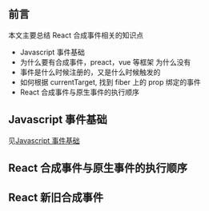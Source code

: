 ## 前言

本文主要总结 React 合成事件相关的知识点

- Javascript 事件基础
- 为什么要有合成事件，preact，vue 等框架 为什么没有
- 事件是什么时候注册的，又是什么时候触发的
- 如何根据 currentTarget, 找到 fiber 上的 prop 绑定的事件
- React 合成事件与原生事件的执行顺序

## Javascript 事件基础

见[Javascript 事件基础](../../Javascript/JS%20中的事件捕获与冒泡.md)

## React 合成事件与原生事件的执行顺序

## React 新旧合成事件
